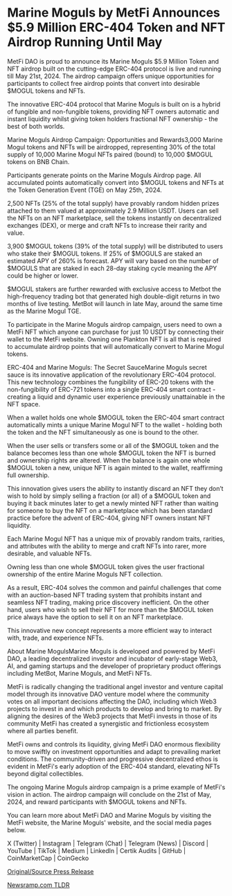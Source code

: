 # Marine Moguls by MetFi Announces $5.9 Million ERC-404 Token and NFT Airdrop Running Until May

MetFi DAO is proud to announce its Marine Moguls $5.9 Million Token and NFT airdrop built on the cutting-edge ERC-404 protocol is live and running till May 21st, 2024. The airdrop campaign offers unique opportunities for participants to collect free airdrop points that convert into desirable $MOGUL tokens and NFTs.

The innovative ERC-404 protocol that Marine Moguls is built on is a hybrid of fungible and non-fungible tokens, providing NFT owners automatic and instant liquidity whilst giving token holders fractional NFT ownership - the best of both worlds.

Marine Moguls Airdrop Campaign: Opportunities and Rewards3,000 Marine Mogul tokens and NFTs will be airdropped, representing 30% of the total supply of 10,000 Marine Mogul NFTs paired (bound) to 10,000 $MOGUL tokens on BNB Chain.

Participants generate points on the Marine Moguls Airdrop page. All accumulated points automatically convert into $MOGUL tokens and NFTs at the Token Generation Event (TGE) on May 25th, 2024.

2,500 NFTs (25% of the total supply) have provably random hidden prizes attached to them valued at approximately 2.9 Million USDT. Users can sell the NFTs on an NFT marketplace, sell the tokens instantly on decentralized exchanges (DEX), or merge and craft NFTs to increase their rarity and value.

3,900 $MOGUL tokens (39% of the total supply) will be distributed to users who stake their $MOGUL tokens. If 25% of $MOGULS are staked an estimated APY of 260% is forecast. APY will vary based on the number of $MOGULS that are staked in each 28-day staking cycle meaning the APY could be higher or lower.

$MOGUL stakers are further rewarded with exclusive access to Metbot the high-frequency trading bot that generated high double-digit returns in two months of live testing. MetBot will launch in late May, around the same time as the Marine Mogul TGE.

To participate in the Marine Moguls airdrop campaign, users need to own a MetFi NFT which anyone can purchase for just 10 USDT by connecting their wallet to the MetFi website. Owning one Plankton NFT is all that is required to accumulate airdrop points that will automatically convert to Marine Mogul tokens.

ERC-404 and Marine Moguls: The Secret SauceMarine Moguls secret sauce is its innovative application of the revolutionary ERC-404 protocol. This new technology combines the fungibility of ERC-20 tokens with the non-fungibility of ERC-721 tokens into a single ERC-404 smart contract - creating a liquid and dynamic user experience previously unattainable in the NFT space.

When a wallet holds one whole $MOGUL token the ERC-404 smart contract automatically mints a unique Marine Mogul NFT to the wallet - holding both the token and the NFT simultaneously as one is bound to the other.

When the user sells or transfers some or all of the $MOGUL token and the balance becomes less than one whole $MOGUL token the NFT is burned and ownership rights are altered. When the balance is again one whole $MOGUL token a new, unique NFT is again minted to the wallet, reaffirming full ownership.

This innovation gives users the ability to instantly discard an NFT they don’t wish to hold by simply selling a fraction (or all) of a $MOGUL token and buying it back minutes later to get a newly minted NFT rather than waiting for someone to buy the NFT on a marketplace which has been standard practice before the advent of ERC-404, giving NFT owners instant NFT liquidity.

Each Marine Mogul NFT has a unique mix of provably random traits, rarities, and attributes with the ability to merge and craft NFTs into rarer, more desirable, and valuable NFTs.

Owning less than one whole $MOGUL token gives the user fractional ownership of the entire Marine Moguls NFT collection.

As a result, ERC-404 solves the common and painful challenges that come with an auction-based NFT trading system that prohibits instant and seamless NFT trading, making price discovery inefficient. On the other hand, users who wish to sell their NFT for more than the $MOGUL token price always have the option to sell it on an NFT marketplace.

This innovative new concept represents a more efficient way to interact with, trade, and experience NFTs.

About Marine MogulsMarine Moguls is developed and powered by MetFi DAO, a leading decentralized investor and incubator of early-stage Web3, AI, and gaming startups and the developer of proprietary product offerings including MetBot, Marine Moguls, and MetFi NFTs.

MetFi is radically changing the traditional angel investor and venture capital model through its innovative DAO venture model where the community votes on all important decisions affecting the DAO, including which Web3 projects to invest in and which products to develop and bring to market. By aligning the desires of the Web3 projects that MetFi invests in those of its community MetFi has created a synergistic and frictionless ecosystem where all parties benefit.

MetFi owns and controls its liquidity, giving MetFi DAO enormous flexibility to move swiftly on investment opportunities and adapt to prevailing market conditions. The community-driven and progressive decentralized ethos is evident in MetFi's early adoption of the ERC-404 standard, elevating NFTs beyond digital collectibles.

The ongoing Marine Moguls airdrop campaign is a prime example of MetFi's vision in action. The airdrop campaign will conclude on the 21st of May, 2024, and reward participants with $MOGUL tokens and NFTs.

You can learn more about MetFi DAO and Marine Moguls by visiting the MetFi website, the Marine Moguls' website, and the social media pages below.

X (Twitter) | Instagram | Telegram (Chat) | Telegram (News) | Discord | YouTube | TikTok | Medium | LinkedIn | Certik Audits | GitHub | CoinMarketCap | CoinGecko 

[Original/Source Press Release](https://blockchainwire.io/press-release/marine-moguls-by-metfi-announces-59-million-erc-404-token-and-nft-airdrop-running-until-may) 

[Newsramp.com TLDR](https://newsramp.com/None) 